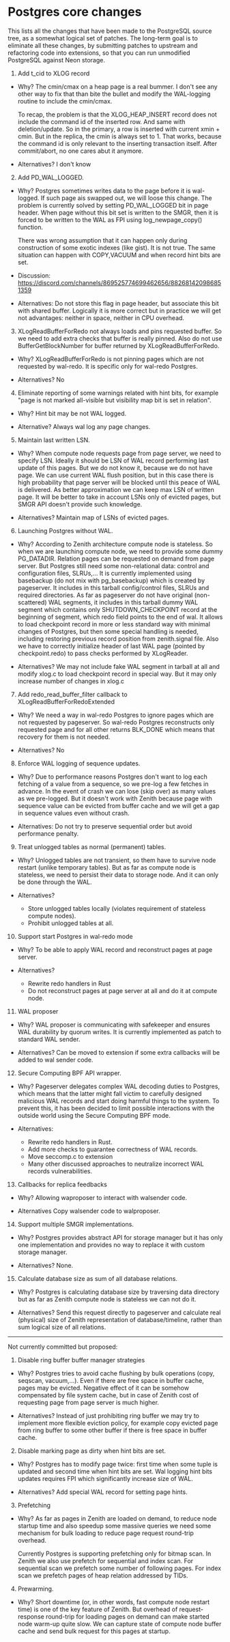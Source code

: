 # Postgres core changes

This lists all the changes that have been made to the PostgreSQL
source tree, as a somewhat logical set of patches. The long-term goal
is to eliminate all these changes, by submitting patches to upstream
and refactoring code into extensions, so that you can run unmodified
PostgreSQL against Neon storage.


1. Add t_cid to XLOG record
- Why?
  The cmin/cmax on a heap page is a real bummer. I don't see any other way to fix that than bite the bullet and modify the WAL-logging routine to include the cmin/cmax.

  To recap, the problem is that the XLOG_HEAP_INSERT record does not include the command id of the inserted row. And same with deletion/update. So in the primary, a row is inserted with current xmin + cmin. But in the replica, the cmin is always set to 1. That works, because the command id is only relevant to the inserting transaction itself. After commit/abort, no one cares abut it anymore.

- Alternatives?
  I don't know

2. Add PD_WAL_LOGGED.
- Why?
  Postgres sometimes writes data to the page before it is wal-logged. If such page ais swapped out, we  will loose this change. The problem is currently solved by setting PD_WAL_LOGGED bit in page header. When page without this bit set is written to the SMGR, then it is forced to be written to the WAL as FPI using log_newpage_copy() function.

  There was wrong assumption that it can happen only during construction of some exotic indexes (like gist). It is not true. The same situation can happen with COPY,VACUUM and when record hint bits are set.

- Discussion:
  https://discord.com/channels/869525774699462656/882681420986851359

- Alternatives:
  Do not store this flag in page header, but associate this bit with shared buffer. Logically it is more correct but in practice we will get not advantages: neither in space, neither in CPU overhead.


3. XLogReadBufferForRedo not always loads and pins requested buffer. So we need to add extra checks that buffer is really pinned. Also do not use BufferGetBlockNumber for buffer returned by XLogReadBufferForRedo.
- Why?
  XLogReadBufferForRedo is not pinning pages which are not requested by wal-redo. It is specific only for wal-redo Postgres.

- Alternatives?
  No


4. Eliminate reporting of some warnings related with hint bits, for example
"page is not marked all-visible but visibility map bit is set in relation".
- Why?
  Hint bit may be not WAL logged.

- Alternative?
  Always wal log any page changes.


5. Maintain last written LSN.
- Why?
  When compute node requests page from page server, we need to specify LSN. Ideally it should be LSN
  of WAL record performing last update of this pages. But we do not know it, because we do not have page.
  We can use current WAL flush position, but in this case there is high probability that page server
  will be blocked until this peace of WAL is delivered.
  As better approximation we can keep max LSN of written page. It will be better to take in account LSNs only of evicted pages,
  but SMGR API doesn't provide such knowledge.

- Alternatives?
  Maintain map of LSNs of evicted pages.


6. Launching Postgres without WAL.
- Why?
  According to Zenith architecture compute node is stateless. So when we are launching
  compute node, we need to provide some dummy PG_DATADIR. Relation pages
  can be requested on demand from page server. But Postgres still need some non-relational data:
  control and configuration files, SLRUs,...
  It is currently implemented  using basebackup (do not mix with pg_basebackup) which is created
  by pageserver. It includes in this tarball config/control files, SLRUs and required directories.
  As far as pageserver do not have original (non-scattered) WAL segments, it includes in
  this tarball dummy WAL segment which contains only SHUTDOWN_CHECKPOINT record at the beginning of segment,
  which redo field points to the end of wal. It allows to load checkpoint record in more or less
  standard way with minimal changes of Postgres, but then some special handling is needed,
  including restoring previous record position from zenith.signal file.
  Also we have to correctly initialize header of last WAL page (pointed by checkpoint.redo)
  to pass checks performed by XLogReader.

- Alternatives?
  We may not include fake WAL segment in tarball at all and modify xlog.c to load checkpoint record
  in special way. But it may only increase number of changes in xlog.c

7. Add redo_read_buffer_filter callback to XLogReadBufferForRedoExtended
- Why?
  We need a way in wal-redo Postgres to ignore pages which are not requested by pageserver.
  So wal-redo Postgres reconstructs only requested page and for all other returns BLK_DONE
  which means that recovery for them is not needed.

- Alternatives?
  No

8. Enforce WAL logging of sequence updates.
- Why?
  Due to performance reasons Postgres don't want to log each fetching of a value from a sequence,
  so we pre-log a few fetches in advance. In the event of crash we can lose
  (skip over) as many values as we pre-logged.
  But it doesn't work with Zenith because page with sequence value can be evicted from buffer cache
  and we will get a gap in sequence values even without crash.

- Alternatives:
  Do not try to preserve sequential order but avoid performance penalty.


9. Treat unlogged tables as normal (permanent) tables.
- Why?
  Unlogged tables are not transient, so them have to survive node restart (unlike temporary tables).
  But as far as compute node is stateless, we need to persist their data to storage node.
  And it can only be done through the WAL.

- Alternatives?
  * Store unlogged tables locally (violates requirement of stateless compute nodes).
  * Prohibit unlogged tables at all.


10. Support start Postgres in wal-redo mode
- Why?
  To be able to apply WAL record and reconstruct pages at page server.

- Alternatives?
  * Rewrite redo handlers in Rust
  * Do not reconstruct pages at page server at all and do it at compute node.


11. WAL proposer
- Why?
  WAL proposer is communicating with safekeeper and ensures WAL durability by quorum writes.
  It is currently implemented as patch to standard WAL sender.

- Alternatives?
  Can be moved to extension if some extra callbacks will be added to wal sender code.


12. Secure Computing BPF API wrapper.
- Why?
  Pageserver delegates complex WAL decoding duties to Postgres,
  which means that the latter might fall victim to carefully designed
  malicious WAL records and start doing harmful things to the system.
  To prevent this, it has been decided to limit possible interactions
  with the outside world using the Secure Computing BPF mode.

- Alternatives:
  * Rewrite redo handlers in Rust.
  * Add more checks to guarantee correctness of WAL records.
  * Move seccomp.c to extension
  * Many other discussed approaches to neutralize incorrect WAL records vulnerabilities.


13. Callbacks for replica feedbacks
- Why?
  Allowing waproposer to interact with walsender code.

- Alternatives
  Copy walsender code to walproposer.


14. Support multiple SMGR implementations.
- Why?
  Postgres provides abstract API for storage manager but it has only one implementation
  and provides no way to replace it with custom storage manager.

- Alternatives?
  None.


15. Calculate database size as sum of all database relations.
- Why?
  Postgres is calculating database size by traversing data directory
  but as far as Zenith compute node is stateless we can not do it.

- Alternatives?
  Send this request directly to pageserver and calculate real (physical) size
  of Zenith representation of database/timeline, rather than sum logical size of all relations.


-----------------------------------------------
Not currently committed but proposed:

1. Disable ring buffer buffer manager strategies
- Why?
  Postgres tries to avoid cache flushing by bulk operations (copy, seqscan, vacuum,...).
  Even if there are free space in buffer cache, pages may be evicted.
  Negative effect of it can be somehow compensated by file system cache, but in case of Zenith
  cost of requesting page from page server is much higher.

- Alternatives?
  Instead of just prohibiting ring buffer we may try to implement more flexible eviction policy,
  for example copy evicted page from ring buffer to some other buffer if there is free space
  in buffer cache.

2. Disable marking page as dirty when hint bits are set.
- Why?
  Postgres has to modify page twice: first time when some tuple is updated and second time when
  hint bits are set. Wal logging hint bits updates requires FPI which significantly increase size of WAL.

- Alternatives?
  Add special WAL record for setting page hints.

3. Prefetching
- Why?
  As far as pages in Zenith are loaded on demand, to reduce node startup time
  and also speedup some massive queries we need some mechanism for bulk loading to
  reduce page request round-trip overhead.

  Currently Postgres is supporting prefetching only for bitmap scan.
  In Zenith we also use prefetch for sequential and index scan. For sequential scan we prefetch
  some number of following pages. For index scan we prefetch pages of heap relation addressed by TIDs.

4. Prewarming.
- Why?
  Short downtime (or, in other words, fast compute node restart time) is one of the key feature of Zenith.
  But overhead of request-response round-trip for loading pages on demand can make started node warm-up quite slow.
  We can capture state of compute node buffer cache and send bulk request for this pages at startup.
